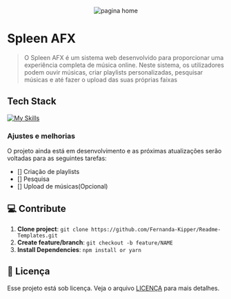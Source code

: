 <!--- # "Can be a image or a gift from the project pages" -->

<p align="center">
  <img src="../.github/example.png" alt="pagina home">
</p>

# Spleen AFX

> O Spleen AFX é um sistema web desenvolvido para proporcionar uma experiência completa de
música online. Neste sistema, os utilizadores podem ouvir músicas, criar playlists
personalizadas, pesquisar músicas e até fazer o upload das suas próprias faixas

## Tech Stack

<!--- # "Verify icons availability here https://github.com/tandpfun/skill-icons" -->

[![My Skills](https://skillicons.dev/icons?i=ts,nextjs,next-auth,react,tailwind)](https://skillicons.dev)

### Ajustes e melhorias

O projeto ainda está em desenvolvimento e as próximas atualizações serão voltadas para as seguintes tarefas:

- []  Criação de playlists
- []  Pesquisa
- []  Upload de músicas(Opcional)

## 💻 Contribute
1. **Clone project**: `git clone https://github.com/Fernanda-Kipper/Readme-Templates.git`
2. **Create feature/branch**: `git checkout -b feature/NAME`
3. **Install Dependencies**: `npm install or yarn`

## 📝 Licença

Esse projeto está sob licença. Veja o arquivo [LICENÇA](LICENSE.md) para mais detalhes.